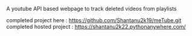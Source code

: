A youtube API based webpage to track deleted videos from playlists

completed project here : https://github.com/Shantanu2k19/meTube.git
completed hosted project : https://shantanu2k22.pythonanywhere.com/


